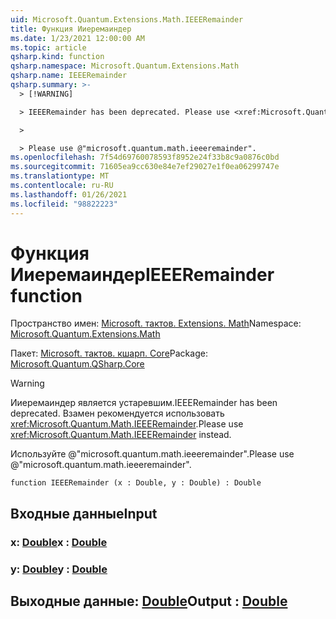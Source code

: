 ```yaml
---
uid: Microsoft.Quantum.Extensions.Math.IEEERemainder
title: Функция Ииеремаиндер
ms.date: 1/23/2021 12:00:00 AM
ms.topic: article
qsharp.kind: function
qsharp.namespace: Microsoft.Quantum.Extensions.Math
qsharp.name: IEEERemainder
qsharp.summary: >-
  > [!WARNING]

  > IEEERemainder has been deprecated. Please use <xref:Microsoft.Quantum.Math.IEEERemainder> instead.

  >

  > Please use @"microsoft.quantum.math.ieeeremainder".
ms.openlocfilehash: 7f54d69760078593f8952e24f33b8c9a0876c0bd
ms.sourcegitcommit: 71605ea9cc630e84e7ef29027e1f0ea06299747e
ms.translationtype: MT
ms.contentlocale: ru-RU
ms.lasthandoff: 01/26/2021
ms.locfileid: "98822223"
---
```

# <a name="ieeeremainder-function"></a><span data-ttu-id="2ba93-102">Функция Ииеремаиндер</span><span class="sxs-lookup"><span data-stu-id="2ba93-102">IEEERemainder function</span></span>

<span data-ttu-id="2ba93-103">Пространство имен: [Microsoft. тактов. Extensions. Math](xref:Microsoft.Quantum.Extensions.Math)</span><span class="sxs-lookup"><span data-stu-id="2ba93-103">Namespace: [Microsoft.Quantum.Extensions.Math](xref:Microsoft.Quantum.Extensions.Math)</span></span>

<span data-ttu-id="2ba93-104">Пакет: [Microsoft. тактов. кшарп. Core](https://nuget.org/packages/Microsoft.Quantum.QSharp.Core)</span><span class="sxs-lookup"><span data-stu-id="2ba93-104">Package: [Microsoft.Quantum.QSharp.Core](https://nuget.org/packages/Microsoft.Quantum.QSharp.Core)</span></span>


> [!WARNING]
> <span data-ttu-id="2ba93-105">Ииеремаиндер является устаревшим.</span><span class="sxs-lookup"><span data-stu-id="2ba93-105">IEEERemainder has been deprecated.</span></span> <span data-ttu-id="2ba93-106">Взамен рекомендуется использовать <xref:Microsoft.Quantum.Math.IEEERemainder>.</span><span class="sxs-lookup"><span data-stu-id="2ba93-106">Please use <xref:Microsoft.Quantum.Math.IEEERemainder> instead.</span></span>
>
> <span data-ttu-id="2ba93-107">Используйте @"microsoft.quantum.math.ieeeremainder".</span><span class="sxs-lookup"><span data-stu-id="2ba93-107">Please use @"microsoft.quantum.math.ieeeremainder".</span></span>



```qsharp
function IEEERemainder (x : Double, y : Double) : Double
```


## <a name="input"></a><span data-ttu-id="2ba93-108">Входные данные</span><span class="sxs-lookup"><span data-stu-id="2ba93-108">Input</span></span>

### <a name="x--double"></a><span data-ttu-id="2ba93-109">x: [Double](xref:microsoft.quantum.lang-ref.double)</span><span class="sxs-lookup"><span data-stu-id="2ba93-109">x : [Double](xref:microsoft.quantum.lang-ref.double)</span></span>




### <a name="y--double"></a><span data-ttu-id="2ba93-110">y: [Double](xref:microsoft.quantum.lang-ref.double)</span><span class="sxs-lookup"><span data-stu-id="2ba93-110">y : [Double](xref:microsoft.quantum.lang-ref.double)</span></span>





## <a name="output--double"></a><span data-ttu-id="2ba93-111">Выходные данные: [Double](xref:microsoft.quantum.lang-ref.double)</span><span class="sxs-lookup"><span data-stu-id="2ba93-111">Output : [Double](xref:microsoft.quantum.lang-ref.double)</span></span>

